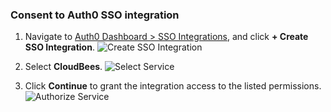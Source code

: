 ### Consent to Auth0 SSO integration

1. Navigate to [Auth0 Dashboard > SSO Integrations](${manage_url}/#/externalapps), and click **+ Create SSO Integration**.
![Create SSO Integration](https://auth0.com/docs/media/articles/dashboard/sso-integrations/dashboard-integrations-sso-list.png)

2. Select **CloudBees**.
![Select Service](https://auth0.com/docs/media/articles/dashboard/sso-integrations/dashboard-integrations-sso-create_select-service.png)

3. Click **Continue** to grant the integration access to the listed permissions.
![Authorize Service](https://auth0.com/docs/media/articles/dashboard/sso-integrations/dashboard-integrations-sso-create_consent.png)
